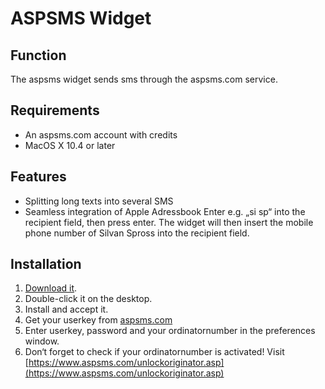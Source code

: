 ASPSMS Widget
=============

Function
--------

The aspsms widget sends sms through the aspsms.com service.

Requirements
------------

* An aspsms.com account with credits
* MacOS X 10.4 or later

Features
--------

* Splitting long texts into several SMS
* Seamless integration of Apple Adressbook Enter e.g. „si sp“ into the recipient field, then press enter. The widget will then insert the mobile phone number of Silvan Spross into the recipient field.

Installation
------------

1. [Download it](https://github.com/downloads/sspross/aspsms-widget/aspsms.wdgt.zip).
2. Double-click it on the desktop.
3. Install and accept it.
4. Get your userkey from [aspsms.com](http://aspsms.com/)
5. Enter userkey, password and your ordinatornumber in the preferences window.
6. Don‘t forget to check if your ordinatornumber is activated! Visit [https://www.aspsms.com/unlockoriginator.asp](https://www.aspsms.com/unlockoriginator.asp)